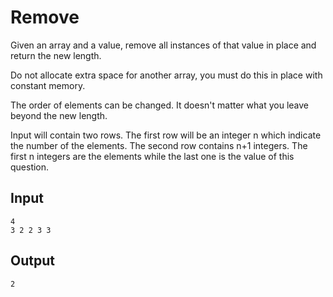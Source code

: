 # Remove

Given an array and a value, remove all instances of that value in place and return the new length.

Do not allocate extra space for another array, you must do this in place with constant memory.

The order of elements can be changed. It doesn't matter what you leave beyond the new length.

Input will contain two rows. The first row will be an integer n which indicate the number of the elements. The second row contains n+1 integers. The first n integers are the elements while the last one is the value of this question.

## Input
```
4
3 2 2 3 3
```
## Output

```
2
```